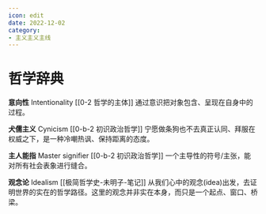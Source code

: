 ```yaml
---
icon: edit
date: 2022-12-02
category:
- 主义主义主线
---
```


# 哲学辞典

**意向性** Intentionality [[0-2 哲学的主体]]
通过意识把对象包含、呈现在自身中的过程。

**犬儒主义** Cynicism [[0-b-2 初识政治哲学]]
宁愿做条狗也不去真正认同、拜服在权威之下，是一种冷嘲热讽、保持距离的态度。

**主人能指** Master signifier [[0-b-2 初识政治哲学]]
一个主导性的符号/主张，能对所有社会表象进行缝合。

**观念论** Idealism [[极简哲学史-未明子-笔记]]
从我们心中的观念(idea)出发，去证明世界的实在的哲学路径。这里的观念并非实在本身，而只是一个起点、窗口、桥梁。